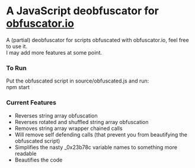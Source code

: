 # A JavaScript deobfuscator for [obfuscator.io](https://obfuscator.io/)

A (partial) deobfuscator for scripts obfuscated with obfuscator.io, feel free to use it.<br/>
I may add more features at some point.

### To Run
Put the obfuscated script in source/obfuscated.js and run:<br/>
npm start

### Current Features
* Reverses string array obfuscation
* Reverses rotated and shuffled string array obfuscation
* Removes string array wrapper chained calls
* Will remove self defending calls (that prevent you from beautifying the obfuscated script)
* Simplifies the nasty \_0x23b78c variable names to something more readable
* Beautifies the code
